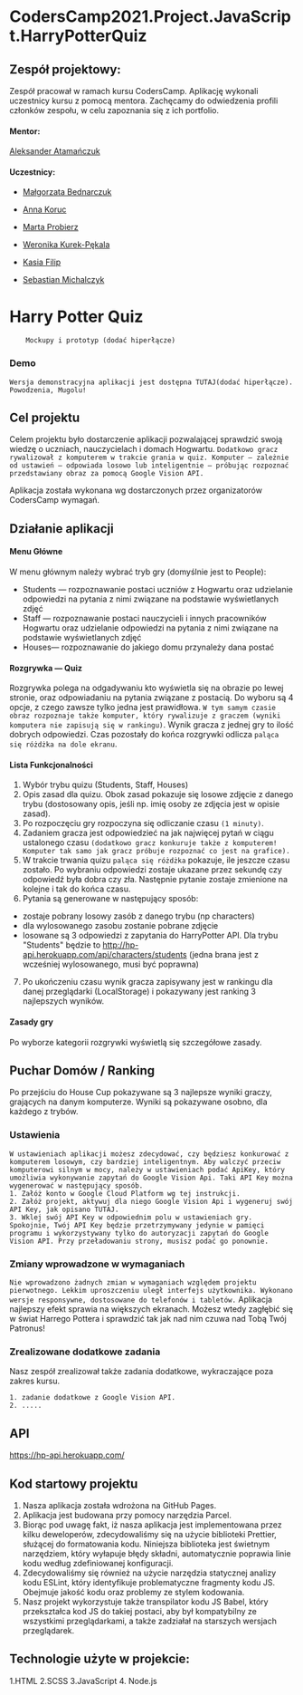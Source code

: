 # CodersCamp2021.Project.JavaScript.HarryPotterQuiz

## Zespół projektowy:

Zespół pracował w ramach kursu CodersCamp. Aplikację wykonali uczestnicy kursu z pomocą mentora. Zachęcamy do odwiedzenia profili członków zespołu, w celu zapoznania się z ich portfolio.

#### Mentor:

[Aleksander Atamańczuk](https://github.com/TenGosc007)

#### Uczestnicy:

- [Małgorzata Bednarczuk](https://github.com/margiebed)

- [Anna Koruc](https://github.com/annakoruc)

- [Marta Probierz](https://github.com/marta-probierz)

- [Weronika Kurek-Pękala](https://github.com/SolWika)

- [Kasia Filip](https://github.com/kasia-filip)

- [Sebastian Michalczyk](https://github.com/WindOfCodes)

# Harry Potter Quiz

```
	Mockupy i prototyp (dodać hiperłącze)
```

### Demo

```
Wersja demonstracyjna aplikacji jest dostępna TUTAJ(dodać hiperłącze).
Powodzenia, Mugolu!
```

## Cel projektu

Celem projektu było dostarczenie aplikacji pozwalającej sprawdzić swoją wiedzę o uczniach, nauczycielach i domach Hogwartu.
`Dodatkowo gracz rywalizował z komputerem w trakcie grania w quiz. Komputer — zależnie od ustawień — odpowiada losowo lub inteligentnie — próbując rozpoznać przedstawiany obraz za pomocą Google Vision API.`

Aplikacja została wykonana wg dostarczonych przez organizatorów CodersCamp wymagań.

## Działanie aplikacji

#### Menu Główne

W menu głównym należy wybrać tryb gry (domyślnie jest to People):

- Students — rozpoznawanie postaci uczniów z Hogwartu oraz udzielanie odpowiedzi na pytania z nimi związane na podstawie wyświetlanych zdjęć
- Staff — rozpoznawanie postaci nauczycieli i innych pracowników Hogwartu oraz udzielanie odpowiedzi na pytania z nimi związane na podstawie wyświetlanych zdjęć
- Houses— rozpoznawanie do jakiego domu przynależy dana postać

#### Rozgrywka — Quiz

Rozgrywka polega na odgadywaniu kto wyświetla się na obrazie po lewej stronie, oraz odpowiadaniu na pytania związane z postacią. Do wyboru są 4 opcje, z czego zawsze tylko jedna jest prawidłowa. `W tym samym czasie obraz rozpoznaje także komputer, który rywalizuje z graczem (wyniki komputera nie zapisują się w rankingu)`. Wynik gracza z jednej gry to ilość dobrych odpowiedzi.
Czas pozostały do końca rozgrywki odlicza `paląca się różdżka na dole ekranu`.

#### Lista Funkcjonalności

1. Wybór trybu quizu (Students, Staff, Houses)
2. Opis zasad dla quizu. Obok zasad pokazuje się losowe zdjęcie z danego trybu (dostosowany opis, jeśli np. imię osoby ze zdjęcia jest w opisie zasad).
3. Po rozpoczęciu gry rozpoczyna się odliczanie czasu `(1 minuty)`.
4. Zadaniem gracza jest odpowiedzieć na jak najwięcej pytań w ciągu ustalonego czasu `(dodatkowo gracz konkuruje także z komputerem! Komputer tak samo jak gracz próbuje rozpoznać co jest na grafice).`
5. W trakcie trwania quizu `paląca się różdżka` pokazuje, ile jeszcze czasu zostało. Po wybraniu odpowiedzi zostaje ukazane przez sekundę czy odpowiedź była dobra czy zła. Następnie pytanie zostaje zmienione na kolejne i tak do końca czasu.
6. Pytania są generowane w następujący sposób:

- zostaje pobrany losowy zasób z danego trybu (np characters)
- dla wylosowanego zasobu zostanie pobrane zdjęcie
- losowane są 3 odpowiedzi z zapytania do HarryPotter API. Dla trybu "Students" będzie to http://hp-api.herokuapp.com/api/characters/students (jedna brana jest z wcześniej wylosowanego, musi być poprawna)

7. Po ukończeniu czasu wynik gracza zapisywany jest w rankingu dla danej przeglądarki (LocalStorage) i pokazywany jest ranking 3 najlepszych wyników.

#### Zasady gry

Po wyborze kategorii rozgrywki wyświetlą się szczegółowe zasady.

## Puchar Domów / Ranking

Po przejściu do House Cup pokazywane są 3 najlepsze wyniki graczy, grających na danym komputerze. Wyniki są pokazywane osobno, dla każdego z trybów.

### Ustawienia

```
W ustawieniach aplikacji możesz zdecydować, czy będziesz konkurować z komputerem losowym, czy bardziej inteligentnym. Aby walczyć przeciw komputerowi silnym w mocy, należy w ustawieniach podać ApiKey, który umożliwia wykonywanie zapytań do Google Vision Api. Taki API Key można wygenerować w następujący sposób.
1. Załóż konto w Google Cloud Platform wg tej instrukcji.
2. Załóż projekt, aktywuj dla niego Google Vision Api i wygeneruj swój API Key, jak opisano TUTAJ.
3. Wklej swój API Key w odpowiednim polu w ustawieniach gry. Spokojnie, Twój API Key będzie przetrzymywany jedynie w pamięci programu i wykorzystywany tylko do autoryzacji zapytań do Google Vision API. Przy przeładowaniu strony, musisz podać go ponownie.
```

### Zmiany wprowadzone w wymaganiach

`Nie wprowadzono żadnych zmian w wymaganiach względem projektu pierwotnego. Lekkim uproszczeniu uległ interfejs użytkownika. Wykonano wersje responsywne, dostosowane do telefonów i tabletów.` Aplikacja najlepszy efekt sprawia na większych ekranach. Możesz wtedy zagłębić się w świat Harrego Pottera i sprawdzić tak jak nad nim czuwa nad Tobą Twój Patronus!

### Zrealizowane dodatkowe zadania

Nasz zespół zrealizował także zadania dodatkowe, wykraczające poza zakres kursu.

```Zostało wykonane
1. zadanie dodatkowe z Google Vision API.
2. .....
```

## API

https://hp-api.herokuapp.com/

## Kod startowy projektu

1. Nasza aplikacja została wdrożona na GitHub Pages.
2. Aplikacja jest budowana przy pomocy narzędzia Parcel.
3. Biorąc pod uwagę fakt, iż nasza aplikacja jest implementowana przez kilku deweloperów, zdecydowaliśmy się na użycie biblioteki Prettier, służącej do formatowania kodu. Niniejsza biblioteka jest świetnym narzędziem, który wyłapuje błędy składni, automatycznie poprawia linie kodu według zdefiniowanej konfiguracji.
4. Zdecydowaliśmy się również na użycie narzędzia statycznej analizy kodu ESLint, który identyfikuje problematyczne fragmenty kodu JS. Obejmuje jakość kodu oraz problemy ze stylem kodowania.
5. Nasz projekt wykorzystuje także transpilator kodu JS Babel, który przekształca kod JS do takiej postaci, aby był kompatybilny ze wszystkimi przeglądarkami, a także zadziałał na starszych wersjach przeglądarek.

## Technologie użyte w projekcie:
1.HTML
2.SCSS
3.JavaScript
4. Node.js